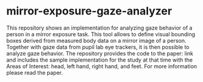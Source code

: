 # mirror-exposure-gaze-analyzer
This repository shows an implementation for analyzing gaze behavior of a person in a mirror exposure task. This tool allows to define visual bounding boxes derived from measured body data on a mirror image of a person. Together with gaze data from pupil lab eye trackers, it is then possible to analyze gaze behavior. The repository provides the code to the paper: link and includes the sample implementation for the study at that time with the Areas of Interest: head, left hand, right hand, and feet. For more information please read the paper. 
